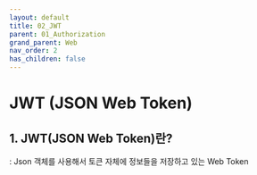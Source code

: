 ```yaml
---
layout: default
title: 02_JWT
parent: 01_Authorization
grand_parent: Web
nav_order: 2
has_children: false
---
```


# JWT (JSON Web Token)  

## 1. JWT(JSON Web Token)란?  
: Json 객체를 사용해서 토큰 자체에 정보들을 저장하고 있는 Web Token  
